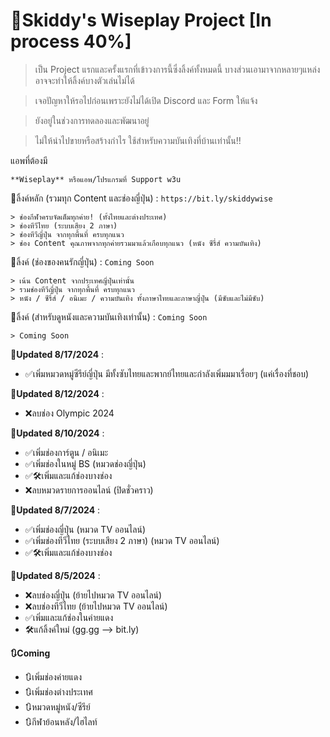 # 🌸Skiddy's Wiseplay Project [In process 40%]
> เป็น Project แรกและครั้งแรกที่เข้าวงการนี้ซึ่งลิ้งค์ทั้งหมดนี้ บางส่วนเอามาจากหลายๆแหล่ง อาจจะทำให้ลิ้งค์บางตัวเล่นไม่ได้

> เจอปัญหาให้รอไปก่อนเพราะยังไม่ได้เปิด Discord และ Form ให้แจ้ง

> ยังอยู่ในช่วงการทดลองและพัฒนาอยู่

> ไม่ให้นำไปขายหรือสร้างกำไร ใช้สำหรับความบันเทิงที่บ้านเท่านั้น!!


แอพที่ต้องมี
```
**Wiseplay** หรือแอพ/โปรแกรมที่ Support w3u
```

📎ลิ้งค์หลัก (รวมทุก Content และช่องญี่ปุ่น) : `https://bit.ly/skiddywise`
```
> ช่องกีฬาครบจัดเต็มทุกค่าย! (ทั้งไทยและต่างประเทศ)
> ช่องทีวีไทย (ระบบเสียง 2 ภาษา)
> ช่องทีวีญี่ปุ่น จากทุกพื้นที่ ครบทุกแนว
> ช่อง Content คุณภาพจากทุกค่ายรวมมาแล้วเกือบทุกแนว (หนัง ซีรี่ส์ ความบันเทิง)
```

📎ลิ้งค์ (ช่องของคนรักญี่ปุ่น) : `Coming Soon`

```
> เน้น Content จากประเทศญี่ปุ่นเท่านั้น
> รวมช่องทีวีญี่ปุ่น จากทุกพื้นที่ ครบทุกแนว
> หนัง / ซีรี่ส์ / อนิเมะ / ความบันเทิง ทั้งภาษาไทยและภาษาญี่ปุ่น (มีซับและไม่มีซับ)
```


📎ลิ้งค์ (สำหรับดูหนังและความบันเทิงเท่านั้น) : `Coming Soon`

```
> Coming Soon
```

**🍄Updated 8/17/2024** :
- ✅เพิ่มหมวดหมู่ซีรีย์ญี่ปุ่น มีทั้งซับไทยและพากย์ไทยและกำลังเพิ่มมมาเรื่อยๆ (แค่เรื่องที่ชอบ)

**🍄Updated 8/12/2024** :
- ❌ลบช่อง Olympic 2024

**🍄Updated 8/10/2024** :
- ✅เพิ่มช่องการ์ตูน / อนิเมะ
- ✅เพิ่มช่องในหมู่ BS (หมวดช่องญี่ปุ่น)
- ✅🛠️เพิ่มและแก้ช่องบางช่อง
- ❌ลบหมวดรายการออนไลน์ (ปิดชั่วคราว)

**🍄Updated 8/7/2024** :
- ✅เพิ่มช่องญี่ปุ่น (หมวด TV ออนไลน์)
- ✅เพิ่มช่องทีวีไทย (ระบบเสียง 2 ภาษา) (หมวด TV ออนไลน์)
- ✅🛠️เพิ่มและแก้ช่องบางช่อง

**🍄Updated 8/5/2024** :
- ❌ลบช่องญี่ปุ่น (ย้ายไปหมวด TV ออนไลน์)
- ❌ลบช่องทีวีไทย (ย้ายไปหมวด TV ออนไลน์)
- ✅เพิ่มและแก้ช่องในค่ายแดง
- 🛠️แก้ลิ้งค์ใหม่ (gg.gg --> bit.ly)

**🔃Coming**
- 🔃เพิ่มช่องค่ายแดง
- 🔃เพิ่มช่องต่างประเทศ
- 🔃หมวดหมู่หนัง/ซีรีย์
- 🔃กีฬาย้อนหลัง/ไฮไลท์
